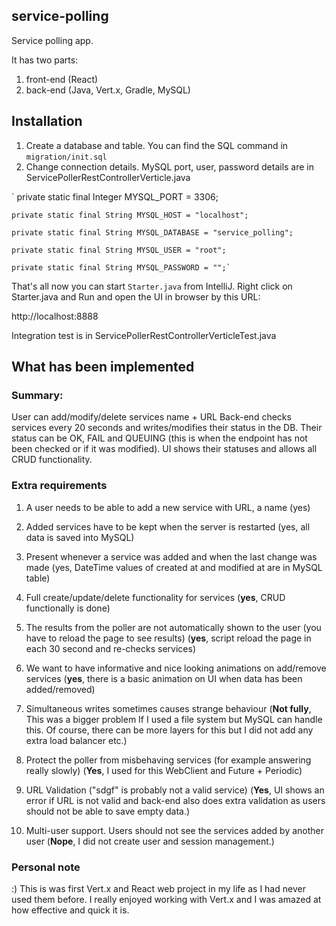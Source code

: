 ## service-polling 

Service polling app.

It has two parts: 

1. front-end (React)
1. back-end (Java, Vert.x, Gradle, MySQL)


## Installation

1. Create a database and table. You can find the SQL command in `migration/init.sql`
1. Change connection details. MySQL port, user, password details are in ServicePollerRestControllerVerticle.java

`   private static final Integer MYSQL_PORT = 3306;

    private static final String MYSQL_HOST = "localhost";

    private static final String MYSQL_DATABASE = "service_polling";

    private static final String MYSQL_USER = "root";

    private static final String MYSQL_PASSWORD = "";`

That's all now you can start `Starter.java` from IntelliJ. Right click on Starter.java and Run and open the UI in browser by this URL:

http://localhost:8888

Integration test is in ServicePollerRestControllerVerticleTest.java

## What has been implemented

### Summary:

User can add/modify/delete services name + URL
Back-end checks services every 20 seconds and writes/modifies their status in the DB. Their status can be OK, FAIL and QUEUING (this is when the endpoint has not been checked or if it was modified).
UI shows their statuses and allows all CRUD functionality.

### Extra requirements

1. A user needs to be able to add a new service with URL, a name (yes)
1. Added services have to be kept when the server is restarted (yes, all data is saved into MySQL)
1. Present whenever a service was added and when the last change was
   made (yes, DateTime values of created at and modified at are in MySQL table)

1. Full create/update/delete functionality for services (**yes**, CRUD functionally is done)
1. The results from the poller are not automatically shown to the user
   (you have to reload the page to see results) (**yes**, script reload the page in each 30 second and re-checks services)
1. We want to have informative and nice looking animations on
   add/remove services (**yes**, there is a basic animation on UI when data has been added/removed)
1. Simultaneous writes sometimes causes strange behaviour (**Not fully**, This was a bigger problem If I used a file system but MySQL can handle this. Of course, there can be more layers for this but I did not add any extra load balancer etc.)
1. Protect the poller from misbehaving services (for example answering
   really slowly) (**Yes**, I used for this WebClient and Future + Periodic)
1. URL Validation ("sdgf" is probably not a valid service) (**Yes**, UI shows an error if URL is not valid and back-end also does extra validation as users should not be able to save empty data.)
1. Multi-user support. Users should not see the services added by
   another user (**Nope**, I did not create user and session management.)

### Personal note
:) This is was first Vert.x and React web project in my life as I had never used them before. I really enjoyed working with Vert.x and I was amazed at how effective and quick it is.
